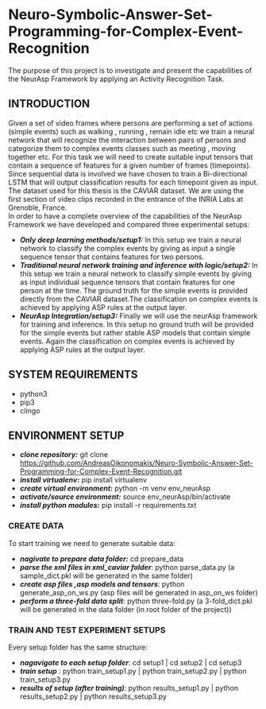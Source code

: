 # Neuro-Symbolic-Answer-Set-Programming-for-Complex-Event-Recognition
The purpose of this project is to investigate and present the capabilities of the NeurAsp Framework by applying an Activity Recognition Task. 
## INTRODUCTION
Given a set of video frames where persons are performing a set of actions (simple events) such as walking , running , remain idle etc we train a neural network that will recognize the interaction between pairs of persons and categorize them to complex events classes such as meeting , moving together etc. For this task we will need to create suitable input tensors that contain a sequence of features for a given number of frames (timepoints). Since sequential data is involved we have chosen to train a Bi-directional LSTM that will output classification results for each timepoint given as input. The dataset used for this thesis is the CAVIAR dataset. We are using the first section of video clips recorded in the entrance of the INRIA Labs at Grenoble, France.\
In order to have a complete overview of the capabilities of the NeurAsp Framework we have developed and compared three experimental setups:
* ***Only deep learning methods/setup1:*** In this setup we train a neural network to classify the complex events by giving as input a
single sequence tensor that contains features for two persons.
* ***Traditional neural network training and inference with logic/setup2:*** In this setup we train a neural network to classify simple events by giving as input individual sequence tensors that contain features for one person at the time. The ground truth for the simple events is provided directly from the CAVIAR dataset.The classification on complex events is achieved by applying ASP rules at the output layer.
* ***NeurAsp Integration/setup3:*** Finally we will use the neurAsp framework for training and inference. In this setup no ground truth will be provided for the simple events but rather stable ASP models that contain simple events. Again the classification on complex events is achieved by applying ASP rules at the output layer.
## SYSTEM REQUIREMENTS
* python3
* pip3
* clingo
## ENVIRONMENT SETUP
* ***clone repository:*** git clone https://github.com/AndreasOikonomakis/Neuro-Symbolic-Answer-Set-Programming-for-Complex-Event-Recognition.git
* ***install virtualenv:*** pip install virtualenv
* ***create virtual environment:*** python -m venv env_neurAsp
* ***activate/source environment:*** source env_neurAsp/bin/activate
* ***install python modules:*** pip install -r requirements.txt
### CREATE DATA
To start training we need to generate suitable data:
* ***nagivate to prepare data folder:*** cd prepare_data
* ***parse the xml files in xml_caviar folder***: python parse_data.py (a sample_dict.pkl will be generated in the same folder)
* ***create asp files ,asp models and tensors***: python generate_asp_on_ws.py (asp files will be generated in asp_on_ws folder)
* ***perform a three-fold data split***: python three-fold.py (a 3-fold_dict.pkl will be generated in the data folder (in root folder of the project))
### TRAIN AND TEST EXPERIMENT SETUPS
Every setup folder has the same structure:
* ***nagavigate to each setup folder***: cd setup1 | cd setup2 | cd setup3
* ***train setup*** : python train_setup1.py | python train_setup2.py | python train_setup3.py
* ***results of setup (after training)***: python results_setup1.py | python results_setup2.py | python results_setup3.py
